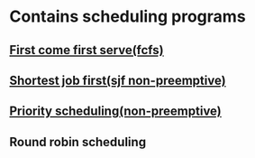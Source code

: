 # Contains scheduling programs
## [First come first serve(fcfs)](fcfs.c)
## [Shortest job first(sjf non-preemptive)](sjf(non-preemptive).c)
## [Priority scheduling(non-preemptive)](prio(non-preemptive).c)
## Round robin scheduling
